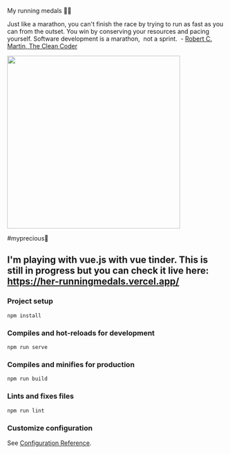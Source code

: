 My running medals 🏃‍♀️

Just like a marathon, you can't finish the race by trying to run as fast as you can from the outset. You win by conserving your resources and pacing yourself. Software development is a marathon,  not a sprint.  - <a href="https://www.goodreads.com/book/show/10284614-the-clean-coder" target="_blank">Robert C. Martin, The Clean Coder</a>

<img src="https://s1.imghub.io/dxcEd.jpg" height="400" width="400">

#myprecious🤣 

## I'm playing with vue.js with vue tinder. This is still in progress but you can check it live here: https://her-runningmedals.vercel.app/

### Project setup
```
npm install
```

### Compiles and hot-reloads for development
```
npm run serve
```

### Compiles and minifies for production
```
npm run build
```

### Lints and fixes files
```
npm run lint
```

### Customize configuration
See [Configuration Reference](https://cli.vuejs.org/config/).
